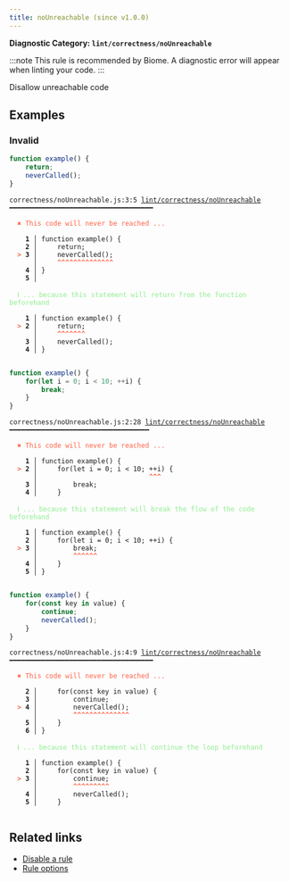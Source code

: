 ```yaml
---
title: noUnreachable (since v1.0.0)
---
```


**Diagnostic Category: `lint/correctness/noUnreachable`**

:::note
This rule is recommended by Biome. A diagnostic error will appear when linting your code.
:::

Disallow unreachable code

## Examples

### Invalid

```jsx
function example() {
    return;
    neverCalled();
}
```

<pre class="language-text"><code class="language-text">correctness/noUnreachable.js:3:5 <a href="https://biomejs.dev/linter/rules/no-unreachable">lint/correctness/noUnreachable</a> ━━━━━━━━━━━━━━━━━━━━━━━━━━━━━━━━━━━━

<strong><span style="color: Tomato;">  </span></strong><strong><span style="color: Tomato;">✖</span></strong> <span style="color: Tomato;">This code will never be reached ...</span>
  
    <strong>1 │ </strong>function example() {
    <strong>2 │ </strong>    return;
<strong><span style="color: Tomato;">  </span></strong><strong><span style="color: Tomato;">&gt;</span></strong> <strong>3 │ </strong>    neverCalled();
   <strong>   │ </strong>    <strong><span style="color: Tomato;">^</span></strong><strong><span style="color: Tomato;">^</span></strong><strong><span style="color: Tomato;">^</span></strong><strong><span style="color: Tomato;">^</span></strong><strong><span style="color: Tomato;">^</span></strong><strong><span style="color: Tomato;">^</span></strong><strong><span style="color: Tomato;">^</span></strong><strong><span style="color: Tomato;">^</span></strong><strong><span style="color: Tomato;">^</span></strong><strong><span style="color: Tomato;">^</span></strong><strong><span style="color: Tomato;">^</span></strong><strong><span style="color: Tomato;">^</span></strong><strong><span style="color: Tomato;">^</span></strong><strong><span style="color: Tomato;">^</span></strong>
    <strong>4 │ </strong>}
    <strong>5 │ </strong>
  
<strong><span style="color: lightgreen;">  </span></strong><strong><span style="color: lightgreen;">ℹ</span></strong> <span style="color: lightgreen;">... because this statement will return from the function beforehand</span>
  
    <strong>1 │ </strong>function example() {
<strong><span style="color: Tomato;">  </span></strong><strong><span style="color: Tomato;">&gt;</span></strong> <strong>2 │ </strong>    return;
   <strong>   │ </strong>    <strong><span style="color: Tomato;">^</span></strong><strong><span style="color: Tomato;">^</span></strong><strong><span style="color: Tomato;">^</span></strong><strong><span style="color: Tomato;">^</span></strong><strong><span style="color: Tomato;">^</span></strong><strong><span style="color: Tomato;">^</span></strong><strong><span style="color: Tomato;">^</span></strong>
    <strong>3 │ </strong>    neverCalled();
    <strong>4 │ </strong>}
  
</code></pre>

```jsx
function example() {
    for(let i = 0; i < 10; ++i) {
        break;
    }
}
```

<pre class="language-text"><code class="language-text">correctness/noUnreachable.js:2:28 <a href="https://biomejs.dev/linter/rules/no-unreachable">lint/correctness/noUnreachable</a> ━━━━━━━━━━━━━━━━━━━━━━━━━━━━━━━━━━━

<strong><span style="color: Tomato;">  </span></strong><strong><span style="color: Tomato;">✖</span></strong> <span style="color: Tomato;">This code will never be reached ...</span>
  
    <strong>1 │ </strong>function example() {
<strong><span style="color: Tomato;">  </span></strong><strong><span style="color: Tomato;">&gt;</span></strong> <strong>2 │ </strong>    for(let i = 0; i &lt; 10; ++i) {
   <strong>   │ </strong>                           <strong><span style="color: Tomato;">^</span></strong><strong><span style="color: Tomato;">^</span></strong><strong><span style="color: Tomato;">^</span></strong>
    <strong>3 │ </strong>        break;
    <strong>4 │ </strong>    }
  
<strong><span style="color: lightgreen;">  </span></strong><strong><span style="color: lightgreen;">ℹ</span></strong> <span style="color: lightgreen;">... because this statement will break the flow of the code beforehand</span>
  
    <strong>1 │ </strong>function example() {
    <strong>2 │ </strong>    for(let i = 0; i &lt; 10; ++i) {
<strong><span style="color: Tomato;">  </span></strong><strong><span style="color: Tomato;">&gt;</span></strong> <strong>3 │ </strong>        break;
   <strong>   │ </strong>        <strong><span style="color: Tomato;">^</span></strong><strong><span style="color: Tomato;">^</span></strong><strong><span style="color: Tomato;">^</span></strong><strong><span style="color: Tomato;">^</span></strong><strong><span style="color: Tomato;">^</span></strong><strong><span style="color: Tomato;">^</span></strong>
    <strong>4 │ </strong>    }
    <strong>5 │ </strong>}
  
</code></pre>

```jsx
function example() {
    for(const key in value) {
        continue;
        neverCalled();
    }
}
```

<pre class="language-text"><code class="language-text">correctness/noUnreachable.js:4:9 <a href="https://biomejs.dev/linter/rules/no-unreachable">lint/correctness/noUnreachable</a> ━━━━━━━━━━━━━━━━━━━━━━━━━━━━━━━━━━━━

<strong><span style="color: Tomato;">  </span></strong><strong><span style="color: Tomato;">✖</span></strong> <span style="color: Tomato;">This code will never be reached ...</span>
  
    <strong>2 │ </strong>    for(const key in value) {
    <strong>3 │ </strong>        continue;
<strong><span style="color: Tomato;">  </span></strong><strong><span style="color: Tomato;">&gt;</span></strong> <strong>4 │ </strong>        neverCalled();
   <strong>   │ </strong>        <strong><span style="color: Tomato;">^</span></strong><strong><span style="color: Tomato;">^</span></strong><strong><span style="color: Tomato;">^</span></strong><strong><span style="color: Tomato;">^</span></strong><strong><span style="color: Tomato;">^</span></strong><strong><span style="color: Tomato;">^</span></strong><strong><span style="color: Tomato;">^</span></strong><strong><span style="color: Tomato;">^</span></strong><strong><span style="color: Tomato;">^</span></strong><strong><span style="color: Tomato;">^</span></strong><strong><span style="color: Tomato;">^</span></strong><strong><span style="color: Tomato;">^</span></strong><strong><span style="color: Tomato;">^</span></strong><strong><span style="color: Tomato;">^</span></strong>
    <strong>5 │ </strong>    }
    <strong>6 │ </strong>}
  
<strong><span style="color: lightgreen;">  </span></strong><strong><span style="color: lightgreen;">ℹ</span></strong> <span style="color: lightgreen;">... because this statement will continue the loop beforehand</span>
  
    <strong>1 │ </strong>function example() {
    <strong>2 │ </strong>    for(const key in value) {
<strong><span style="color: Tomato;">  </span></strong><strong><span style="color: Tomato;">&gt;</span></strong> <strong>3 │ </strong>        continue;
   <strong>   │ </strong>        <strong><span style="color: Tomato;">^</span></strong><strong><span style="color: Tomato;">^</span></strong><strong><span style="color: Tomato;">^</span></strong><strong><span style="color: Tomato;">^</span></strong><strong><span style="color: Tomato;">^</span></strong><strong><span style="color: Tomato;">^</span></strong><strong><span style="color: Tomato;">^</span></strong><strong><span style="color: Tomato;">^</span></strong><strong><span style="color: Tomato;">^</span></strong>
    <strong>4 │ </strong>        neverCalled();
    <strong>5 │ </strong>    }
  
</code></pre>

## Related links

- [Disable a rule](/linter/#disable-a-lint-rule)
- [Rule options](/linter/#rule-options)
